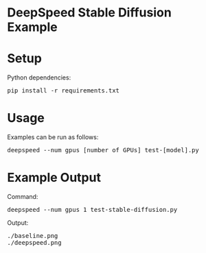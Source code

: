 
# DeepSpeed Stable Diffusion Example

# Setup
Python dependencies:
<pre>
pip install -r requirements.txt
</pre>

# Usage
Examples can be run as follows:
<pre>deepspeed --num_gpus [number of GPUs] test-[model].py</pre>

# Example Output
Command:
<pre>
deepspeed --num_gpus 1 test-stable-diffusion.py
</pre>

Output:
<pre>
./baseline.png
./deepspeed.png
</pre>

